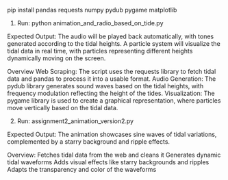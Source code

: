 pip install pandas requests numpy pydub pygame matplotlib

1. Run: python animation_and_radio_based_on_tide.py
   
Expected Output:
The audio will be played back automatically, with tones generated according to the tidal heights.
A particle system will visualize the tidal data in real time, with particles representing different heights dynamically moving on the screen.

Overview
Web Scraping: The script uses the requests library to fetch tidal data and pandas to process it into a usable format.
Audio Generation: The pydub library generates sound waves based on the tidal heights, with frequency modulation reflecting the height of the tides.
Visualization: The pygame library is used to create a graphical representation, where particles move vertically based on the tidal data.


2. Run: assignment2_animation_version2.py

Expected Output:
The animation showcases sine waves of tidal variations, complemented by a starry background and ripple effects.

Overview:
Fetches tidal data from the web and cleans it
Generates dynamic tidal waveforms
Adds visual effects like starry backgrounds and ripples
Adapts the transparency and color of the waveforms

